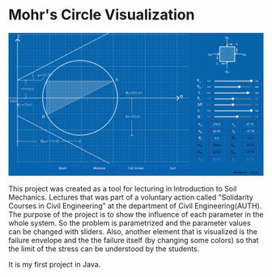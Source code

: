 # Mohr's Circle Visualization

![alt text](https://github.com/k1s4g4/MohrsCircleVisualization/blob/master/pics/mohr.png)

This project was created as a tool for lecturing in Introduction to Soil Mechanics. Lectures that was part of a voluntary action called "Solidarity Courses in Civil Engineering" at the department of Civil Engineering(AUTH). The purpose of the project is to show the influence of each parameter in the whole system. So the problem is parametrized and the parameter values can be changed with sliders. Also, another element that is visualized is the failure envelope and the the failure itself (by changing some colors) so that the limit of the stress can be understood by the students.

It is my first project in Java.
